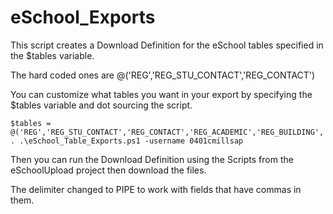 # eSchool_Exports

This script creates a Download Definition for the eSchool tables specified in the $tables variable.

The hard coded ones are @('REG','REG_STU_CONTACT','REG_CONTACT')

You can customize what tables you want in your export by specifying the $tables variable and dot sourcing the script.
````
$tables = @('REG','REG_STU_CONTACT','REG_CONTACT','REG_ACADEMIC','REG_BUILDING','REG_BUILDING_GRADE','REG_CONTACT_PHONE','REG_GRADE','REG_PERSONAL'))
. .\eSchool_Table_Exports.ps1 -username 0401cmillsap
````

Then you can run the Download Definition using the Scripts from the eSchoolUpload project then download the files.

The delimiter changed to PIPE to work with fields that have commas in them.
